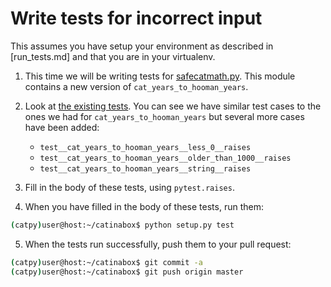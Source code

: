 # Write tests for incorrect input

This assumes you have setup your environment as described in [run_tests.md]
and that you are in your virtualenv.

1. This time we will be writing tests for [safecatmath.py](../catinabox/safecatmath.py).
   This module contains a new version of ```cat_years_to_hooman_years```.

2. Look at [the existing tests](../tests/test_safecatmath.py).
   You can see we have similar test cases to the ones we had for
   ```cat_years_to_hooman_years``` but several more cases have been added:
   
   * ```test__cat_years_to_hooman_years__less_0__raises```
   * ```test__cat_years_to_hooman_years__older_than_1000__raises```
   * ```test__cat_years_to_hooman_years__string__raises```
   
3. Fill in the body of these tests, using ```pytest.raises```.

4. When you have filled in the body of these tests, run them:

  ```bash
  (catpy)user@host:~/catinabox$ python setup.py test
  ```
  
5. When the tests run successfully, push them to your pull request:

  ```bash
  (catpy)user@host:~/catinabox$ git commit -a
  (catpy)user@host:~/catinabox$ git push origin master
  ```
  
